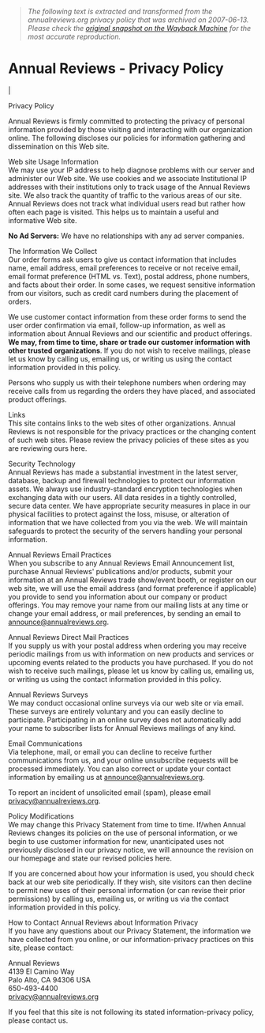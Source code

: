 > *The following text is extracted and transformed from the annualreviews.org privacy policy that was archived on 2007-06-13. Please check the [original snapshot on the Wayback Machine](https://web.archive.org/web/20070613042355id_/http%3A//www.annualreviews.org/about/privacy.aspx) for the most accurate reproduction.*

# Annual Reviews - Privacy Policy

| 

Privacy Policy  


Annual Reviews is firmly committed to protecting the privacy of personal information provided by those visiting and interacting with our organization online. The following discloses our policies for information gathering and dissemination on this Web site.

Web site Usage Information  
We may use your IP address to help diagnose problems with our server and administer our Web site. We use cookies and we associate Institutional IP addresses with their institutions only to track usage of the Annual Reviews site. We also track the quantity of traffic to the various areas of our site. Annual Reviews does not track what individual users read but rather how often each page is visited. This helps us to maintain a useful and informative Web site.

**No Ad Servers:** We have no relationships with any ad server companies.

The Information We Collect  
Our order forms ask users to give us contact information that includes name, email address, email preferences to receive or not receive email, email format preference (HTML vs. Text), postal address, phone numbers, and facts about their order. In some cases, we request sensitive information from our visitors, such as credit card numbers during the placement of orders.

We use customer contact information from these order forms to send the user order confirmation via email, follow-up information, as well as information about Annual Reviews and our scientific and product offerings. **We may, from time to time, share or trade our customer information with other trusted organizations**. If you do not wish to receive mailings, please let us know by calling us, emailing us, or writing us using the contact information provided in this policy.

Persons who supply us with their telephone numbers when ordering may receive calls from us regarding the orders they have placed, and associated product offerings.

Links  
This site contains links to the web sites of other organizations. Annual Reviews is not responsible for the privacy practices or the changing content of such web sites. Please review the privacy policies of these sites as you are reviewing ours here.

Security Technology  
Annual Reviews has made a substantial investment in the latest server, database, backup and firewall technologies to protect our information assets. We always use industry-standard encryption technologies when exchanging data with our users. All data resides in a tightly controlled, secure data center. We have appropriate security measures in place in our physical facilities to protect against the loss, misuse, or alteration of information that we have collected from you via the web. We will maintain safeguards to protect the security of the servers handling your personal information.

Annual Reviews Email Practices  
When you subscribe to any Annual Reviews Email Announcement list, purchase Annual Reviews' publications and/or products, submit your information at an Annual Reviews trade show/event booth, or register on our web site, we will use the email address (and format preference if applicable) you provide to send you information about our company or product offerings. You may remove your name from our mailing lists at any time or change your email address, or mail preferences, by sending an email to [announce@annualreviews.org](mailto:announce@annualreviews.org).

Annual Reviews Direct Mail Practices   
If you supply us with your postal address when ordering you may receive periodic mailings from us with information on new products and services or upcoming events related to the products you have purchased. If you do not wish to receive such mailings, please let us know by calling us, emailing us, or writing us using the contact information provided in this policy.

Annual Reviews Surveys  
We may conduct occasional online surveys via our web site or via email. These surveys are entirely voluntary and you can easily decline to participate. Participating in an online survey does not automatically add your name to subscriber lists for Annual Reviews mailings of any kind.

Email Communications  
Via telephone, mail, or email you can decline to receive further communications from us, and your online unsubscribe requests will be processed immediately. You can also correct or update your contact information by emailing us at [announce@annualreviews.org](mailto:announce@annualreviews.org)[](https://web.archive.org/emarketing/modify.aspx).

To report an incident of unsolicited email (spam), please email [privacy@annualreviews.org](mailto:privacy@annualreviews.org).

Policy Modifications  
We may change this Privacy Statement from time to time. If/when Annual Reviews changes its policies on the use of personal information, or we begin to use customer information for new, unanticipated uses not previously disclosed in our privacy notice, we will announce the revision on our homepage and state our revised policies here.

If you are concerned about how your information is used, you should check back at our web site periodically. If they wish, site visitors can then decline to permit new uses of their personal information (or can revise their prior permissions) by calling us, emailing us, or writing us via the contact information provided in this policy.

How to Contact Annual Reviews about Information Privacy  
If you have any questions about our Privacy Statement, the information we have collected from you online, or our information-privacy practices on this site, please contact:

Annual Reviews  
4139 El Camino Way  
Palo Alto, CA 94306 USA  
650-493-4400  
[privacy@annualreviews.org](mailto:privacy@annualreviews.org)

If you feel that this site is not following its stated information-privacy policy, please contact us.

